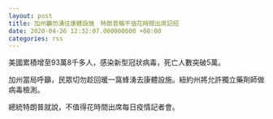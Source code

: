 ```yaml
---
layout: post
title: 加州籲勿湧往康體設施　特朗普稱不值花時間出席記招
date: 2020-04-26 12:32:07.000000000 +08:00
categories: rss
---
```


美國累積增至93萬8千多人，感染新型冠狀病毒，死亡人數突破5萬。

加州當局呼籲，民眾切勿趁回暖一窩蜂湧去康體設施。紐約州將允許獨立藥劑師做病毒檢測。

總統特朗普就說，不值得花時間出席每日疫情記者會。
